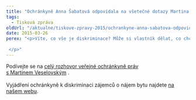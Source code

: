```yaml
---
title: "Ochránkyně Anna Šabatová odpovídala na všetečné dotazy Martina Veselovského o diskriminaci"
tags:
  - Tisková zpráva
oldUrl: "/aktualne/tiskove-zpravy-2015/ochrankyne-anna-sabatova-odpovidala-na-vsetecne-dotazy-martina-veselovskeho-o-diskriminaci"
date: 2015-03-26
perex: "<p>Víte, co vše je diskriminace? Může si vlastník dělat, co chce, když veřejně nabízí nájem svého bytu? Na tyto a další otázky odpovídala ochránkyně Anna Šabatová v pořadu DVTV.  </p>"
---
```


<!-- imported from the old website -->

Podívejte se na <a title="Otevření do nového okna" href="http://video.aktualne.cz/dvtv/sabatova-odmitnout-roma-protoze-je-rom-majitel-bytu-nesmi/r~653ee674d25c11e49e4e002590604f2e/" target="_blank">celý rozhovor veřejné ochránkyně práv s Martinem Veselovským</a> <img alt="" src="https://www.ochrance.cz/typo3/ext/od_linkdesc/icons/external.gif" class="od_linkdesc_icon_external" />. <br /><br />Vyjádření ochránkyně k diskriminaci zájemců o nájem bytu najdete <a href="http://www.ochrance.cz/tiskove-zpravy/tiskove-zpravy-2015/chybuje-verejna-ochrankyne-prav-tim-ze-poukazuje-na-nezakonny-postup-realitnich-kancela/" target="_blank">na našem webu</a>.
